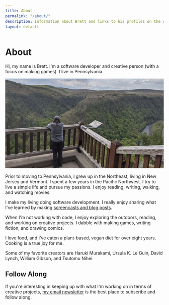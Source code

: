 ```yaml
---
title: About
permalink: "/about/"
description: Information about Brett and links to his profiles on the web.
layout: default
---
```


# About

<p class='intro'>
Hi, my name is Brett. I'm a software developer and creative person (with a focus on making games). I live in Pennsylvania.
</p>

![Photo of Brett](/img/brett_about.jpg)

Prior to moving to Pennsylvania, I grew up in the Northeast, living in New
Jersey and Vermont. I spent a few years in the Pacific Northwest. I try to live
a simple life and pursue my passions. I enjoy reading, writing, walking, and
watching movies.

I make my living doing software development. I really enjoy sharing what I've
learned by making [screencasts and blog posts](https://code.brettchalupa.com).

When I'm not working with code, I enjoy exploring the outdoors, reading, and
working on creative projects. I dabble with making games, writing fiction, and
drawing comics.

I love food, and I've eaten a plant-based, vegan diet for over eight years.
Cooking is a true joy for me.

Some of my favorite creators are Haruki Murakami, Ursula K. Le Guin, David
Lynch, William Gibson, and Tsutomu Nihei.

## Follow Along

If you're interesting in keeping up with what I'm working on in terms of creative projects, [my email newsletter](https://buttondown.email/brettchalupa) is the best place to subscribe and follow along.

